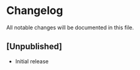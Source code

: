 # Changelog

All notable changes will be documented in this file.

## [Unpublished]

-   Initial release

